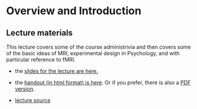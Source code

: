 # Overview and Introduction

## Lecture materials

This lecture covers some of the course administrivia and then covers some of the basic ideas of MRI, experimental design in Psychology, and with particular reference to fMRI.

- the <a href="schluppeck-01-slides.html" target="_new">slides for the lecture are here.</a>
- the <a href="schluppeck-01-handout.html">handout (in html format) is here</a>. Or if you prefer, there is also a <a href="schluppeck-01-handout.pdf">PDF version</a>.

- [lecture source](lecture.qmd)

